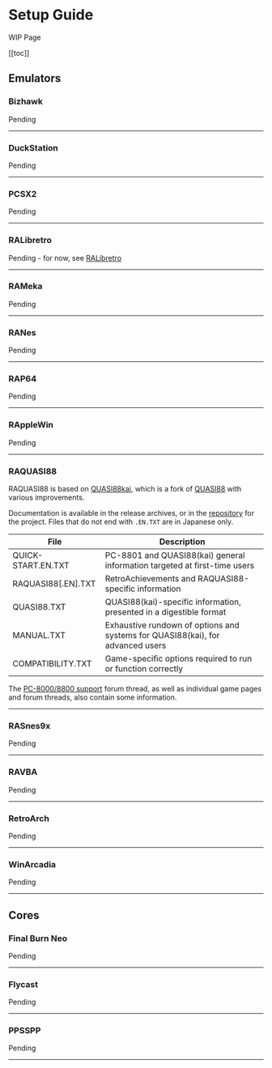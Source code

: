 # Setup Guide

WIP Page

[[toc]]

## Emulators

### Bizhawk

Pending

---

### DuckStation

Pending

---

### PCSX2

Pending

---

### RALibretro

Pending - for now, see [RALibretro](RALibretro)

---

### RAMeka

Pending

---

### RANes

Pending

---

### RAP64

Pending

---

### RAppleWin

Pending

---

### RAQUASI88

RAQUASI88 is based on [QUASI88kai](https://github.com/rzumer/quasi88), which is a fork of [QUASI88](https://www.eonet.ne.jp/~showtime/quasi88/) with various improvements.

Documentation is available in the release archives, or in the [repository](https://github.com/rzumer/quasi88/tree/develop/document) for the project. Files that do not end with `.EN.TXT` are in Japanese only.

| File               | Description                                                                    |
| ------------------ | ------------------------------------------------------------------------------ |
| QUICK-START.EN.TXT | PC-8801 and QUASI88(kai) general information targeted at first-time users      |
| RAQUASI88[.EN].TXT | RetroAchievements and RAQUASI88-specific information                           |
| QUASI88.TXT        | QUASI88(kai)-specific information, presented in a digestible format            |
| MANUAL.TXT         | Exhaustive rundown of options and systems for QUASI88(kai), for advanced users |
| COMPATIBILITY.TXT  | Game-specific options required to run or function correctly                    |

The [PC-8000/8800 support](https://retroachievements.org/viewtopic.php?t=8329) forum thread, as well as individual game pages and forum threads, also contain some information.

---

### RASnes9x

Pending

---

### RAVBA

Pending

---

### RetroArch

Pending

---

### WinArcadia

Pending

---

## Cores

### Final Burn Neo

Pending

---

### Flycast

Pending

---

### PPSSPP

Pending

---
